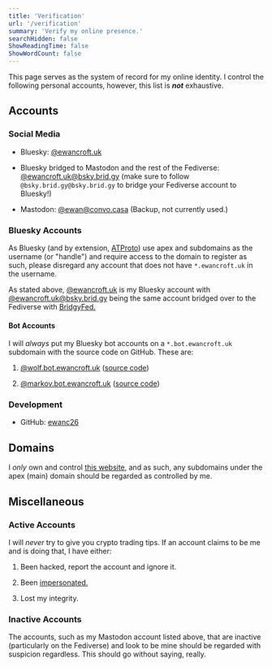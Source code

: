 ```yaml
---
title: 'Verification'
url: '/verification'
summary: 'Verify my online presence.'
searchHidden: false
ShowReadingTime: false
ShowWordCount: false
---
```


This page serves as the system of record for my online identity. I control the following personal accounts, however, this list is ***not*** exhaustive.

## Accounts

### Social Media

- Bluesky: [@ewancroft.uk](https://bsky.app/profile/did:plc:ofrbh253gwicbkc5nktqepol)

- Bluesky bridged to Mastodon and the rest of the Fediverse: [@ewancroft.uk@bsky.brid.gy](https://fed.brid.gy/bsky/ewancroft.uk) (make sure to follow `@bsky.brid.gy@bsky.brid.gy` to bridge your Fediverse account to Bluesky!)

- Mastodon: [@ewan@convo.casa](https://convo.casa/@ewan) (Backup, not currently used.)

### Bluesky Accounts

As Bluesky (and by extension, [ATProto](https://atproto.com)) use apex and subdomains as the username (or "handle") and require access to the domain to register as such, please disregard any account that does not have `*.ewancroft.uk` in the username.

As stated above, [@ewancroft.uk](https://bsky.app/profile/did:plc:ofrbh253gwicbkc5nktqepol) is my Bluesky account with [@ewancroft.uk@bsky.brid.gy](https://fed.brid.gy/bsky/ewancroft.uk) being the same account bridged over to the Fediverse with [BridgyFed.](https://fed.brid.gy)

#### Bot Accounts

I will *always* put my Bluesky bot accounts on a `*.bot.ewancroft.uk` subdomain with the source code on GitHub. These are:

1. [@wolf.bot.ewancroft.uk](https://bsky.app/profile/wolf.bot.ewancroft.uk) ([source code](https://github.com/ewanc26/bluesky-awoo-bot))

2. [@markov.bot.ewancroft.uk](https://bsky.app/profile/markov.bot.ewancroft.uk) ([source code](https://github.com/ewanc26/bluesky-markov))

### Development

- GitHub: [ewanc26](https://github.com/ewanc26)

## Domains

I *only* own and control [this website](/), and as such, any subdomains under the apex (main) domain should be regarded as controlled by me.

## Miscellaneous

### Active Accounts

I will *never* try to give you crypto trading tips. If an account claims to be me and is doing that, I have either:

1. Been hacked, report the account and ignore it.

2. Been [impersonated.](https://www.dlnews.com/articles/defi/twitters-impersonation-problem-is-about-more-than-just-crypto-scams/)

3. Lost my integrity.

### Inactive Accounts

The accounts, such as my Mastodon account listed above, that are inactive (particularly on the Fediverse) and look to be mine should be regarded with suspicion regardless. This should go without saying, really.
